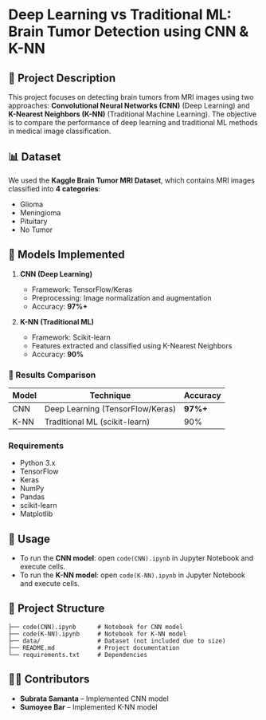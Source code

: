 # Deep Learning vs Traditional ML: Brain Tumor Detection using CNN & K-NN

## 📌 Project Description
This project focuses on detecting brain tumors from MRI images using two approaches: **Convolutional Neural Networks (CNN)** (Deep Learning) and **K-Nearest Neighbors (K-NN)** (Traditional Machine Learning). The objective is to compare the performance of deep learning and traditional ML methods in medical image classification.

## 📊 Dataset
We used the **Kaggle Brain Tumor MRI Dataset**, which contains MRI images classified into **4 categories**:
- Glioma  
- Meningioma  
- Pituitary  
- No Tumor  

## 🧠 Models Implemented
1. **CNN (Deep Learning)**
   - Framework: TensorFlow/Keras  
   - Preprocessing: Image normalization and augmentation  
   - Accuracy: **97%+**  

2. **K-NN (Traditional ML)**
   - Framework: Scikit-learn  
   - Features extracted and classified using K-Nearest Neighbors  
   - Accuracy: **90%**  

### 🔎 Results Comparison  

| Model | Technique | Accuracy |
|-------|-----------|----------|
| CNN   | Deep Learning (TensorFlow/Keras) | **97%+** |
| K-NN  | Traditional ML (scikit-learn) | 90% |

### Requirements
- Python 3.x  
- TensorFlow  
- Keras  
- NumPy  
- Pandas  
- scikit-learn  
- Matplotlib  

## 🚀 Usage
- To run the **CNN model**: open `code(CNN).ipynb` in Jupyter Notebook and execute cells.  
- To run the **K-NN model**: open `code(K-NN).ipynb` in Jupyter Notebook and execute cells.  

## 📂 Project Structure
```
├── code(CNN).ipynb      # Notebook for CNN model
├── code(K-NN).ipynb     # Notebook for K-NN model
├── data/                # Dataset (not included due to size)
├── README.md            # Project documentation
└── requirements.txt     # Dependencies
```

## 👩‍💻 Contributors
- **Subrata Samanta** – Implemented CNN model  
- **Sumoyee Bar** – Implemented K-NN model  

